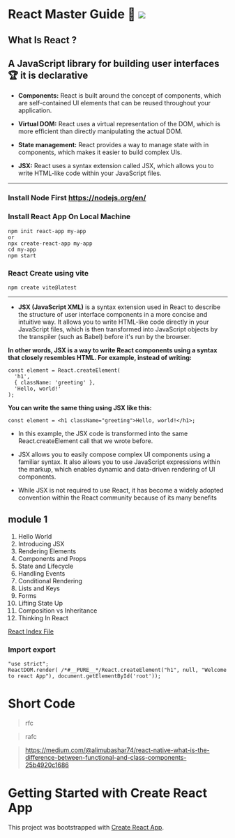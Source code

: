 # React Master Guide 🥇 <img src="https://upload.wikimedia.org/wikipedia/commons/thumb/a/a7/React-icon.svg/2300px-React-icon.svg.png">

## What Is React ?

## A JavaScript library for building user interfaces &#127942; it is declarative 

- **Components:** React is built around the concept of components, which are self-contained UI elements that can be reused throughout your application.

- **Virtual DOM:** React uses a virtual representation of the DOM, which is more efficient than directly manipulating the actual DOM.

- **State management:** React provides a way to manage state with in components, which makes it easier to build complex UIs.

- **JSX:** React uses a syntax extension called JSX, which allows you to write HTML-like code within your JavaScript files.

<hr>


### Install Node First https://nodejs.org/en/

### Install React App On Local Machine 

```
npm init react-app my-app
or 
npx create-react-app my-app
cd my-app
npm start
```

### React Create using vite

```
npm create vite@latest
```
<hr>



- **JSX (JavaScript XML)** is a syntax extension used in React to describe the structure of user interface components in a more concise and intuitive way. It allows you to write HTML-like code directly in your JavaScript files, which is then transformed into JavaScript objects by the transpiler (such as Babel) before it's run by the browser.

**In other words, JSX is a way to write React components using a syntax that closely resembles HTML. For example, instead of writing:**



```
const element = React.createElement(
  'h1',
  { className: 'greeting' },
  'Hello, world!'
);
```
**You can write the same thing using JSX like this:**

```
const element = <h1 className="greeting">Hello, world!</h1>;
```

- In this example, the JSX code is transformed into the same React.createElement call that we wrote before.

- JSX allows you to easily compose complex UI components using a familiar syntax. It also allows you to use JavaScript expressions within the markup, which enables dynamic and data-driven rendering of UI components.

- While JSX is not required to use React, it has become a widely adopted convention within the React community because of its many benefits






## module 1

1. Hello World
2. Introducing JSX
3. Rendering Elements
4. Components and Props
5. State and Lifecycle
6. Handling Events
7. Conditional Rendering
8. Lists and Keys
9. Forms
10. Lifting State Up
11. Composition vs Inheritance
12. Thinking In React

<a href="root.js">React Index File</a>

### Import export
```
"use strict";
ReactDOM.render( /*#__PURE__*/React.createElement("h1", null, "Welcome to react App"), document.getElementById('root'));
```

# Short Code

> rfc

> rafc



> https://medium.com/@alimubashar74/react-native-what-is-the-difference-between-functional-and-class-components-25b4920c1686





# Getting Started with Create React App

This project was bootstrapped with [Create React App](https://github.com/facebook/create-react-app).

